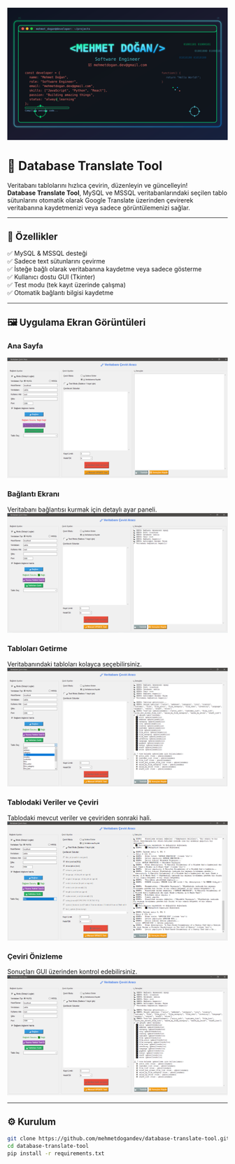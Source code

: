 <p align="center">
  <img src="content/readme-header.svg" alt="Database Translate Tool Header" />
</p>

# 🔧 Database Translate Tool

Veritabanı tablolarını hızlıca çevirin, düzenleyin ve güncelleyin!  
**Database Translate Tool**, MySQL ve MSSQL veritabanlarındaki seçilen tablo sütunlarını otomatik olarak Google Translate üzerinden çevirerek veritabanına kaydetmenizi veya sadece görüntülemenizi sağlar.

---

## 🚀 Özellikler

✅ MySQL & MSSQL desteği  
✅ Sadece text sütunlarını çevirme  
✅ İsteğe bağlı olarak veritabanına kaydetme veya sadece gösterme  
✅ Kullanıcı dostu GUI (Tkinter)  
✅ Test modu (tek kayıt üzerinde çalışma)  
✅ Otomatik bağlantı bilgisi kaydetme

---

## 🖼️ Uygulama Ekran Görüntüleri

### Ana Sayfa
![Home Page](content/homa-page-1.png)

### Bağlantı Ekranı
Veritabanı bağlantısı kurmak için detaylı ayar paneli.
![Database Connection](content/database-connect-1.png)

### Tabloları Getirme
Veritabanındaki tabloları kolayca seçebilirsiniz.
![Select Table](content/select-table.png)

### Tablodaki Veriler ve Çeviri
Tablodaki mevcut veriler ve çeviriden sonraki hali.
![Film Table Data Translate](content/film-table-data-translate.png)

### Çeviri Önizleme
Sonuçları GUI üzerinden kontrol edebilirsiniz.
![Get Table](content/get-table.png)

---

## ⚙️ Kurulum

```bash
git clone https://github.com/mehmetdogandev/database-translate-tool.git
cd database-translate-tool
pip install -r requirements.txt
